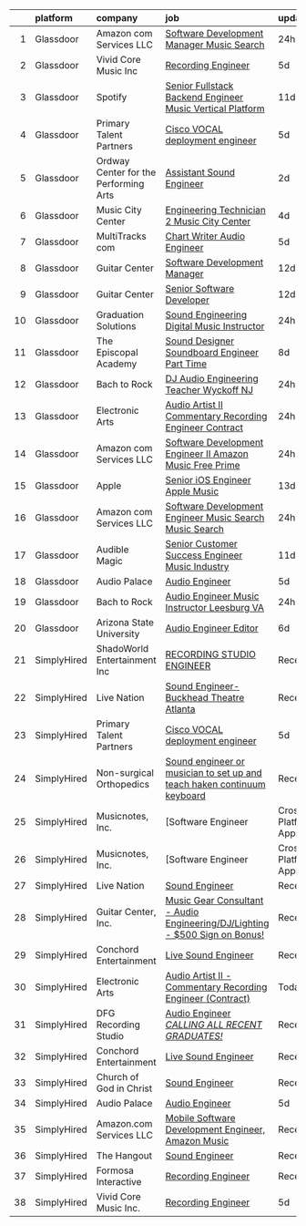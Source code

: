 

|    | platform    | company                               | job                                                                                                                                                                                                                                                                                                                                                                                                                                                                                                                                                                                                                                                                                                                                                                                                                                                                                                                                                                                                                                                                                                                                                                                                                                                                                                                                                                   | update_time   | location                            |
|---:|:------------|:--------------------------------------|:----------------------------------------------------------------------------------------------------------------------------------------------------------------------------------------------------------------------------------------------------------------------------------------------------------------------------------------------------------------------------------------------------------------------------------------------------------------------------------------------------------------------------------------------------------------------------------------------------------------------------------------------------------------------------------------------------------------------------------------------------------------------------------------------------------------------------------------------------------------------------------------------------------------------------------------------------------------------------------------------------------------------------------------------------------------------------------------------------------------------------------------------------------------------------------------------------------------------------------------------------------------------------------------------------------------------------------------------------------------------|:--------------|:------------------------------------|
|  1 | Glassdoor   | Amazon com Services LLC               | [Software Development Manager  Music Search](https://www.glassdoor.com/partner/jobListing.htm?pos=110&ao=1136043&s=58&guid=000001835ef79c69807d6673cabf0f9b&src=GD_JOB_AD&t=SR&vt=w&cs=1_62f56b24&cb=1663745629746&jobListingId=1008151741526&jrtk=3-0-1gdfff79oj4h4801-1gdfff7a7g4ek801-d000861c2e5bf60f-)                                                                                                                                                                                                                                                                                                                                                                                                                                                                                                                                                                                                                                                                                                                                                                                                                                                                                                                                                                                                                                                           | 24h           | Seattle, WA                         |
|  2 | Glassdoor   | Vivid Core Music Inc                  | [Recording Engineer](https://www.glassdoor.com/partner/jobListing.htm?pos=101&ao=1110586&s=58&guid=000001835ef79c69807d6673cabf0f9b&src=GD_JOB_AD&t=SR&vt=w&ea=1&cs=1_33a76cb3&cb=1663745629745&jobListingId=1008142257860&cpc=FD1C1DA32C38CFA7&jrtk=3-0-1gdfff79oj4h4801-1gdfff7a7g4ek801-cce2a0d466442279--6NYlbfkN0DkJZbh_dCMJjun8NuS612hyyS_QpFM9YUvOs9QU76VtdbRLYFsamJ9G3k34CI2sgGLV3oPYYU-Y0xwVqVhtUxz4H86wNxC5cAe5xdl0NHdR3Aa0VX1tFWNEb-YxEB428YuhitVHcTpQ3sJYfo0Cs1e67HevCcTmEH-7xGXCGebobpQ3QmFQGmB1gOdhT7XNFv0JtxX_2a9pWpI4jqtDwE473MFHkRSXX-JEx9bnqD_ElT8QlooBWLzLbyzuQAtPchd5rEFhg3ZfJ3kk426XkAOzNnOBuiEp25HvxjmSxnAj80zFpBtFV5ewsLqzAstWA2Ybf5b6Jq11FeXXiMfVbucJA3QxvVO8bdAvUMJfF4ePdFEvw3RmJg-BZsTkWlt3WSFKbO_IQlrUqJWQKP1OKxznSx3_tdrut9Jeie_6mxa5Ixwb4AbiD9E8SdbC3dG8WX54zQXme6iJXoD_wClGNmwxp2Rt5JfcMfY1iEW78LYRhl36tyh6hkLCEfoadhEJuY%3D)                                                                                                                                                                                                                                                                                                                                                                                                                                                                                                           | 5d            | Saint Louis, MO                     |
|  3 | Glassdoor   | Spotify                               | [Senior Fullstack Backend Engineer  Music Vertical Platform](https://www.glassdoor.com/partner/jobListing.htm?pos=107&ao=1136043&s=58&guid=000001835ef79c69807d6673cabf0f9b&src=GD_JOB_AD&t=SR&vt=w&cs=1_036b590d&cb=1663745629745&jobListingId=1008129613240&jrtk=3-0-1gdfff79oj4h4801-1gdfff7a7g4ek801-a24b3b128f6f44d4-)                                                                                                                                                                                                                                                                                                                                                                                                                                                                                                                                                                                                                                                                                                                                                                                                                                                                                                                                                                                                                                           | 11d           | New York, NY                        |
|  4 | Glassdoor   | Primary Talent Partners               | [Cisco VOCAL deployment engineer](https://www.glassdoor.com/partner/jobListing.htm?pos=103&ao=1110586&s=58&guid=000001835ef79c69807d6673cabf0f9b&src=GD_JOB_AD&t=SR&vt=w&ea=1&cs=1_7969ced1&cb=1663745629745&jobListingId=1008142326403&cpc=3BA4CE39D5B5DEF5&jrtk=3-0-1gdfff79oj4h4801-1gdfff7a7g4ek801-7d00ccaf62efed1c--6NYlbfkN0DOCvLQenlXS7fh3AEEtPwhntZQnPW7UfiJ0vyM-Z38ZvlXuLrJoooXtLfzu_VlecwdXf2-mFmTvw5qj8J58wcNbZAHqxpQ0rPpLIecZwvN76JywW45ZeN-Zmdv4P0XYW4kVG34I6kwMMlkoMzHT0e0Kc1SMd9maj013JwK54aCCnnjzMboQBdj2AAmYQjrEJ8FylzVlxvfnSXk5AanAOJFsYS5_7DxBikRPXtwbc7W1AFWO0cKh75gLWq5QaW7fu35hxIDMkSgfDUZyNeUBcay2h6XF3QARWyOkW7KRNV3DGn2QCl2vTEaiWqtykhwMwQ7Xw2yATO8_4Dn6b5mWsxM3RBmsqxTHvnX7jD58lCmA8zkHUjguAO9daxG70JflVNQzBisGFmQy-aVeteTSzoYd299jX5fo20yqPCkuJFNweMKWyAg1fvdC5qpqIiaYhed1qcpx97os_the_nUTZzjQw6P0tLOkXb6aoGDO5NnoiDbVAKp89lbrAYFF9rzPXnHChaHrt5AD35qHr3yAQ3m)                                                                                                                                                                                                                                                                                                                                                                                                                                                                            | 5d            | Remote                              |
|  5 | Glassdoor   | Ordway Center for the Performing Arts | [Assistant Sound Engineer](https://www.glassdoor.com/partner/jobListing.htm?pos=105&ao=1136043&s=58&guid=000001835ef79c69807d6673cabf0f9b&src=GD_JOB_AD&t=SR&vt=w&ea=1&cs=1_03b86855&cb=1663745629745&jobListingId=1008147271423&jrtk=3-0-1gdfff79oj4h4801-1gdfff7a7g4ek801-8cd05db7d9014b72-)                                                                                                                                                                                                                                                                                                                                                                                                                                                                                                                                                                                                                                                                                                                                                                                                                                                                                                                                                                                                                                                                        | 2d            | Saint Paul, MN                      |
|  6 | Glassdoor   | Music City Center                     | [Engineering Technician 2   Music City Center](https://www.glassdoor.com/partner/jobListing.htm?pos=114&ao=1136043&s=58&guid=000001835ef79c69807d6673cabf0f9b&src=GD_JOB_AD&t=SR&vt=w&ea=1&cs=1_bbffcab5&cb=1663745629746&jobListingId=1008144780824&jrtk=3-0-1gdfff79oj4h4801-1gdfff7a7g4ek801-9b4715f52be0fb3d-)                                                                                                                                                                                                                                                                                                                                                                                                                                                                                                                                                                                                                                                                                                                                                                                                                                                                                                                                                                                                                                                    | 4d            | Nashville, TN                       |
|  7 | Glassdoor   | MultiTracks com                       | [Chart Writer   Audio Engineer](https://www.glassdoor.com/partner/jobListing.htm?pos=108&ao=1136043&s=58&guid=000001835ef79c69807d6673cabf0f9b&src=GD_JOB_AD&t=SR&vt=w&cs=1_b932e682&cb=1663745629746&jobListingId=1008142207996&jrtk=3-0-1gdfff79oj4h4801-1gdfff7a7g4ek801-ccfc7e7d8acd7691-)                                                                                                                                                                                                                                                                                                                                                                                                                                                                                                                                                                                                                                                                                                                                                                                                                                                                                                                                                                                                                                                                        | 5d            | Cedar Park, TX                      |
|  8 | Glassdoor   | Guitar Center                         | [Software Development Manager](https://www.glassdoor.com/partner/jobListing.htm?pos=118&ao=1136043&s=58&guid=000001835ef79c69807d6673cabf0f9b&src=GD_JOB_AD&t=SR&vt=w&cs=1_e94f1c59&cb=1663745629748&jobListingId=1008126583885&jrtk=3-0-1gdfff79oj4h4801-1gdfff7a7g4ek801-090270ed63fc687b-)                                                                                                                                                                                                                                                                                                                                                                                                                                                                                                                                                                                                                                                                                                                                                                                                                                                                                                                                                                                                                                                                         | 12d           | Frederick, MD                       |
|  9 | Glassdoor   | Guitar Center                         | [Senior Software Developer](https://www.glassdoor.com/partner/jobListing.htm?pos=119&ao=1136043&s=58&guid=000001835ef79c69807d6673cabf0f9b&src=GD_JOB_AD&t=SR&vt=w&cs=1_28c42f20&cb=1663745629748&jobListingId=1008126583887&jrtk=3-0-1gdfff79oj4h4801-1gdfff7a7g4ek801-2b3b599a2892437b-)                                                                                                                                                                                                                                                                                                                                                                                                                                                                                                                                                                                                                                                                                                                                                                                                                                                                                                                                                                                                                                                                            | 12d           | Frederick, MD                       |
| 10 | Glassdoor   | Graduation Solutions                  | [Sound Engineering Digital Music Instructor](https://www.glassdoor.com/partner/jobListing.htm?pos=111&ao=1136043&s=58&guid=000001835ef79c69807d6673cabf0f9b&src=GD_JOB_AD&t=SR&vt=w&ea=1&cs=1_520bc51f&cb=1663745629746&jobListingId=1008151772475&jrtk=3-0-1gdfff79oj4h4801-1gdfff7a7g4ek801-886b04f211aafcf9-)                                                                                                                                                                                                                                                                                                                                                                                                                                                                                                                                                                                                                                                                                                                                                                                                                                                                                                                                                                                                                                                      | 24h           | Mesa, AZ                            |
| 11 | Glassdoor   | The Episcopal Academy                 | [Sound Designer  Soundboard Engineer  Part Time ](https://www.glassdoor.com/partner/jobListing.htm?pos=115&ao=1136043&s=58&guid=000001835ef79c69807d6673cabf0f9b&src=GD_JOB_AD&t=SR&vt=w&ea=1&cs=1_3e1e6fa6&cb=1663745629746&jobListingId=1008134158666&jrtk=3-0-1gdfff79oj4h4801-1gdfff7a7g4ek801-42249c09ee087c0a-)                                                                                                                                                                                                                                                                                                                                                                                                                                                                                                                                                                                                                                                                                                                                                                                                                                                                                                                                                                                                                                                 | 8d            | Newtown Square, PA                  |
| 12 | Glassdoor   | Bach to Rock                          | [DJ   Audio Engineering Teacher  Wyckoff NJ](https://www.glassdoor.com/partner/jobListing.htm?pos=120&ao=1136043&s=58&guid=000001835ef79c69807d6673cabf0f9b&src=GD_JOB_AD&t=SR&vt=w&ea=1&cs=1_f3a45fc8&cb=1663745629748&jobListingId=1008152013499&jrtk=3-0-1gdfff79oj4h4801-1gdfff7a7g4ek801-224c105a95700982-)                                                                                                                                                                                                                                                                                                                                                                                                                                                                                                                                                                                                                                                                                                                                                                                                                                                                                                                                                                                                                                                      | 24h           | Wyckoff, NJ                         |
| 13 | Glassdoor   | Electronic Arts                       | [Audio Artist II   Commentary Recording Engineer  Contract ](https://www.glassdoor.com/partner/jobListing.htm?pos=109&ao=1136043&s=58&guid=000001835ef79c69807d6673cabf0f9b&src=GD_JOB_AD&t=SR&vt=w&cs=1_8a60cac7&cb=1663745629746&jobListingId=1008151770801&jrtk=3-0-1gdfff79oj4h4801-1gdfff7a7g4ek801-015c7e198e835cb0-)                                                                                                                                                                                                                                                                                                                                                                                                                                                                                                                                                                                                                                                                                                                                                                                                                                                                                                                                                                                                                                           | 24h           | Orlando, FL                         |
| 14 | Glassdoor   | Amazon com Services LLC               | [Software Development Engineer II  Amazon Music Free Prime](https://www.glassdoor.com/partner/jobListing.htm?pos=106&ao=1136043&s=58&guid=000001835ef79c69807d6673cabf0f9b&src=GD_JOB_AD&t=SR&vt=w&cs=1_55485522&cb=1663745629745&jobListingId=1008151742328&jrtk=3-0-1gdfff79oj4h4801-1gdfff7a7g4ek801-350d272ef90f81c7-)                                                                                                                                                                                                                                                                                                                                                                                                                                                                                                                                                                                                                                                                                                                                                                                                                                                                                                                                                                                                                                            | 24h           | Culver City, CA                     |
| 15 | Glassdoor   | Apple                                 | [Senior iOS Engineer   Apple Music](https://www.glassdoor.com/partner/jobListing.htm?pos=102&ao=1110586&s=58&guid=000001835ef79c69807d6673cabf0f9b&src=GD_JOB_AD&t=SR&vt=w&cs=1_c8d3900d&cb=1663745629745&jobListingId=1008124638462&cpc=F41FEAB56D215062&jrtk=3-0-1gdfff79oj4h4801-1gdfff7a7g4ek801-b40472fcd5b77a01--6NYlbfkN0BvKrLyj5gPmtZO9T8euul8TCxuuKNOtzRJOomxnwSEodTz2Bc-sPZlC5mDe-NOaJj3uJWhcftnQ1EeXYDYOhOD57yPluTzB7iCWM8TunRiGMJPuBJBLXDP2TWVf1DPRuN5EbUfRePyfAwSkSYaw9N6mbka4b9bxgwV-hCUhwq6fNUIkUaoTKW5wPosLBL57GNNQdKZKcaQ1hYcJraussdfsJrcUuTKhtuKv82ugPVa20EgV_QHqq9wIlW02fBO5Dfb_yupEVhs8hXAGqWDTGb8GCbbqHnGAc2UphyAOr3XaGisbatCNF8uiYzujMTZiIXtd1JAjZSqLdIZ81gHzPEsmGQlvzgHgLfZhc4obqkB8KCLFL22ABsX3YkzAqm9z5nlsz1me7kmURmS7KTQX1AlTelLG_7shu1q5CpdAcoVf8kn53JkETnm7yC4xjzSJhOVfHiqE-YEl_6uvO9Fys9tilaBhYGGRJw0vfzQyPzZpPMKurZhXPEfv5Ws-8K0FLXI1veK-ZOgt5xxL05nE6uB_QOXl0osNTD3IHlFWCsJKWCbFy36p6VB2dHdufwGmz-EvgI2jC8gBjSVgVljOPwWH58szqcElRudwqFkgJESF_jePAIsmS1n2izpCdzXmtunrjJ0XAYFnnHI9RBClMymPQm3FDFYn1B5hO2xJOis9vQJb91fGbxD8JlyGVLNu-H-s6vDAYmvLrbi3CTviSZcaiKnJf469DXR0jZBgi4ubIH62wFvCbtzPA-OV4ZyHOHVVhojAxTcuM0H7DsMBDYKgyxCrnHTg8PobTsXaEJ9O-NQGK0vKOf-aLnhlp_FDnTC4tnGJ5QITSvuQO3YjB0vqeycdpm0WTiesuRR4CbjiIGIkmQjJbwrqiGDQpgWwPl1YOCysp_PVHOTWh7_e8ckzi3ppgMFfpZy4f6G3NadZ8WH4tVPLeP8DQqs09w_L55AHsNF8C420DBAvnTT11KtPjWhln9jvSs%3D) | 13d           | San Diego, CA                       |
| 16 | Glassdoor   | Amazon com Services LLC               | [Software Development Engineer   Music Search  Music Search](https://www.glassdoor.com/partner/jobListing.htm?pos=104&ao=1136043&s=58&guid=000001835ef79c69807d6673cabf0f9b&src=GD_JOB_AD&t=SR&vt=w&cs=1_1674ba37&cb=1663745629745&jobListingId=1008151741767&jrtk=3-0-1gdfff79oj4h4801-1gdfff7a7g4ek801-92c1ef3dfca4041c-)                                                                                                                                                                                                                                                                                                                                                                                                                                                                                                                                                                                                                                                                                                                                                                                                                                                                                                                                                                                                                                           | 24h           | San Francisco, CA                   |
| 17 | Glassdoor   | Audible Magic                         | [Senior Customer Success Engineer   Music Industry](https://www.glassdoor.com/partner/jobListing.htm?pos=117&ao=1136043&s=58&guid=000001835ef79c69807d6673cabf0f9b&src=GD_JOB_AD&t=SR&vt=w&ea=1&cs=1_7b01fb47&cb=1663745629748&jobListingId=1008130465709&jrtk=3-0-1gdfff79oj4h4801-1gdfff7a7g4ek801-d82875c7ce777cf8-)                                                                                                                                                                                                                                                                                                                                                                                                                                                                                                                                                                                                                                                                                                                                                                                                                                                                                                                                                                                                                                               | 11d           | Los Gatos, CA                       |
| 18 | Glassdoor   | Audio Palace                          | [Audio Engineer](https://www.glassdoor.com/partner/jobListing.htm?pos=112&ao=1136043&s=58&guid=000001835ef79c69807d6673cabf0f9b&src=GD_JOB_AD&t=SR&vt=w&ea=1&cs=1_54ba05ba&cb=1663745629746&jobListingId=1008142812191&jrtk=3-0-1gdfff79oj4h4801-1gdfff7a7g4ek801-1eaa16ddf4411fa3-)                                                                                                                                                                                                                                                                                                                                                                                                                                                                                                                                                                                                                                                                                                                                                                                                                                                                                                                                                                                                                                                                                  | 5d            | Virginia Beach, VA                  |
| 19 | Glassdoor   | Bach to Rock                          | [Audio Engineer Music Instructor   Leesburg  VA](https://www.glassdoor.com/partner/jobListing.htm?pos=116&ao=1136043&s=58&guid=000001835ef79c69807d6673cabf0f9b&src=GD_JOB_AD&t=SR&vt=w&ea=1&cs=1_d21c9f16&cb=1663745629746&jobListingId=1008152013073&jrtk=3-0-1gdfff79oj4h4801-1gdfff7a7g4ek801-8e82a1ddb6f8903e-)                                                                                                                                                                                                                                                                                                                                                                                                                                                                                                                                                                                                                                                                                                                                                                                                                                                                                                                                                                                                                                                  | 24h           | Leesburg, VA                        |
| 20 | Glassdoor   | Arizona State University              | [Audio Engineer Editor](https://www.glassdoor.com/partner/jobListing.htm?pos=113&ao=1136043&s=58&guid=000001835ef79c69807d6673cabf0f9b&src=GD_JOB_AD&t=SR&vt=w&cs=1_6fc8ab22&cb=1663745629746&jobListingId=1008140425327&jrtk=3-0-1gdfff79oj4h4801-1gdfff7a7g4ek801-89bab4b42d4210d4-)                                                                                                                                                                                                                                                                                                                                                                                                                                                                                                                                                                                                                                                                                                                                                                                                                                                                                                                                                                                                                                                                                | 6d            | Phoenix, AZ                         |
| 21 | SimplyHired | ShadoWorld Entertainment Inc          | [RECORDING STUDIO ENGINEER](https://www.simplyhired.com/job/GwCuzAE1Z75JKGOc64ylj3GPMzBTziX1HpRLOs1Ry1SWuirAjqBXVA?q=music+engineer)                                                                                                                                                                                                                                                                                                                                                                                                                                                                                                                                                                                                                                                                                                                                                                                                                                                                                                                                                                                                                                                                                                                                                                                                                                  | Recently      | Los Angeles, CA                     |
| 22 | SimplyHired | Live Nation                           | [Sound Engineer-Buckhead Theatre Atlanta](https://www.simplyhired.com/job/CS_P1LrQEVWhUzfOy9HGh8tKdpV6HYhrpLJTOl-mNWdUzrFJGN3YUA?q=music+engineer)                                                                                                                                                                                                                                                                                                                                                                                                                                                                                                                                                                                                                                                                                                                                                                                                                                                                                                                                                                                                                                                                                                                                                                                                                    | Recently      | Atlanta, GA                         |
| 23 | SimplyHired | Primary Talent Partners               | [Cisco VOCAL deployment engineer](https://www.simplyhired.com/job/0rDjE0CCKbhFGZXJHiS_xQP1P-3tbPR2ePqgzRoJL-UXm89Dr0z4ZQ?q=music+engineer)                                                                                                                                                                                                                                                                                                                                                                                                                                                                                                                                                                                                                                                                                                                                                                                                                                                                                                                                                                                                                                                                                                                                                                                                                            | 5d            | Remote                              |
| 24 | SimplyHired | Non-surgical Orthopedics              | [Sound engineer or musician to set up and teach haken continuum keyboard](https://www.simplyhired.com/job/7y5RxfWgvBhvD5ARANj7xR1wS24g3fPvxpYIHCnLHOc6p5-BJXdA0g?q=music+engineer)                                                                                                                                                                                                                                                                                                                                                                                                                                                                                                                                                                                                                                                                                                                                                                                                                                                                                                                                                                                                                                                                                                                                                                                    | Recently      | Hicksville, NY                      |
| 25 | SimplyHired | Musicnotes, Inc.                      | [Software Engineer | Cross-Platform Apps | Music Industry](https://www.simplyhired.com/job/k8E4fg8SWWqgvPsk4kBA2CqJDhhUZAmYysUfvRGHibz7cVQEY9wzyw?q=music+engineer)                                                                                                                                                                                                                                                                                                                                                                                                                                                                                                                                                                                                                                                                                                                                                                                                                                                                                                                                                                                                                                                                                                                                                                                                   | Recently      | Remote                              |
| 26 | SimplyHired | Musicnotes, Inc.                      | [Software Engineer | Cross-Platform Apps | Music Industry](https://www.simplyhired.com/job/k8E4fg8SWWqgvPsk4kBA2CqJDhhUZAmYysUfvRGHibz7cVQEY9wzyw?q=music+engineer)                                                                                                                                                                                                                                                                                                                                                                                                                                                                                                                                                                                                                                                                                                                                                                                                                                                                                                                                                                                                                                                                                                                                                                                                   | Recently      | Remote                              |
| 27 | SimplyHired | Live Nation                           | [Sound Engineer](https://www.simplyhired.com/job/bbw4x89oPMtkrBctyDheYqQZ0L-XhCo4vFHHd3Shy7reZt1WcADa7Q?q=music+engineer)                                                                                                                                                                                                                                                                                                                                                                                                                                                                                                                                                                                                                                                                                                                                                                                                                                                                                                                                                                                                                                                                                                                                                                                                                                             | Recently      | North Myrtle Beach, SC +3 locations |
| 28 | SimplyHired | Guitar Center, Inc.                   | [Music Gear Consultant - Audio Engineering/DJ/Lighting - $500 Sign on Bonus!](https://www.simplyhired.com/job/A1q2-hoFBf33n2hzvrtqJdUCpA-f5UgA83I6sNug1CkHmCGdLFdqzA?q=music+engineer)                                                                                                                                                                                                                                                                                                                                                                                                                                                                                                                                                                                                                                                                                                                                                                                                                                                                                                                                                                                                                                                                                                                                                                                | Recently      | Nashville, TN                       |
| 29 | SimplyHired | Conchord Entertainment                | [Live Sound Engineer](https://www.simplyhired.com/job/UEA40oo_tuyiPqvpC2XRNDDUAd6VWYQaSSZopTq90hge9e7ynS5vdw?q=music+engineer)                                                                                                                                                                                                                                                                                                                                                                                                                                                                                                                                                                                                                                                                                                                                                                                                                                                                                                                                                                                                                                                                                                                                                                                                                                        | Recently      | Boston, MA                          |
| 30 | SimplyHired | Electronic Arts                       | [Audio Artist II - Commentary Recording Engineer (Contract)](https://www.simplyhired.com/job/IiscYUpGC_NL4DSY3dGDS6JkJcby0DRLjn3DCTwGXI75E5ShpVvKAw?q=music+engineer)                                                                                                                                                                                                                                                                                                                                                                                                                                                                                                                                                                                                                                                                                                                                                                                                                                                                                                                                                                                                                                                                                                                                                                                                 | Today         | Orlando, FL                         |
| 31 | SimplyHired | DFG Recording Studio                  | [Audio Engineer *CALLING ALL RECENT GRADUATES!*](https://www.simplyhired.com/job/PiqGQxWLw6vUGDkTZbSgkQCJkK2Cpy_eGD64oksENeGPAesJ5YsuSA?q=music+engineer)                                                                                                                                                                                                                                                                                                                                                                                                                                                                                                                                                                                                                                                                                                                                                                                                                                                                                                                                                                                                                                                                                                                                                                                                             | Recently      | Orange, NJ                          |
| 32 | SimplyHired | Conchord Entertainment                | [Live Sound Engineer](https://www.simplyhired.com/job/UEA40oo_tuyiPqvpC2XRNDDUAd6VWYQaSSZopTq90hge9e7ynS5vdw?q=music+engineer)                                                                                                                                                                                                                                                                                                                                                                                                                                                                                                                                                                                                                                                                                                                                                                                                                                                                                                                                                                                                                                                                                                                                                                                                                                        | Recently      | Boston, MA                          |
| 33 | SimplyHired | Church of God in Christ               | [Sound Engineer](https://www.simplyhired.com/job/SxqeH3vtAzx6bLsEV5-UcamWgOYCKHlkHRGty2wAtYcSoBs1UYL9_g?q=music+engineer)                                                                                                                                                                                                                                                                                                                                                                                                                                                                                                                                                                                                                                                                                                                                                                                                                                                                                                                                                                                                                                                                                                                                                                                                                                             | Recently      | Detroit, MI                         |
| 34 | SimplyHired | Audio Palace                          | [Audio Engineer](https://www.simplyhired.com/job/oIO3roFD7IPllgRg0qBQ4OlG0C-4zYakjRtHphirPJov_Ln5RvTpbA?q=music+engineer)                                                                                                                                                                                                                                                                                                                                                                                                                                                                                                                                                                                                                                                                                                                                                                                                                                                                                                                                                                                                                                                                                                                                                                                                                                             | 5d            | Virginia Beach, VA                  |
| 35 | SimplyHired | Amazon.com Services LLC               | [Mobile Software Development Engineer, Amazon Music](https://www.simplyhired.com/job/qpZ7cPNrZcyH3y7ATHRbNq2zJe1qRN6fP1y5rWh5cHJ7dL64YkvgZw?q=music+engineer)                                                                                                                                                                                                                                                                                                                                                                                                                                                                                                                                                                                                                                                                                                                                                                                                                                                                                                                                                                                                                                                                                                                                                                                                         | Recently      | Remote +3 locations                 |
| 36 | SimplyHired | The Hangout                           | [Sound Engineer](https://www.simplyhired.com/job/pPtma4KfpJL8yv0IV160PCctZ7zJieTNPnwDrISJ5-REzhgDQyRTVw?q=music+engineer)                                                                                                                                                                                                                                                                                                                                                                                                                                                                                                                                                                                                                                                                                                                                                                                                                                                                                                                                                                                                                                                                                                                                                                                                                                             | Recently      | Myrtle Beach, SC                    |
| 37 | SimplyHired | Formosa Interactive                   | [Recording Engineer](https://www.simplyhired.com/job/29sDM0Sr9JlQYH7solN3F74VDbJwVqpkxGxp49jc-twKzjzyunLXRQ?q=music+engineer)                                                                                                                                                                                                                                                                                                                                                                                                                                                                                                                                                                                                                                                                                                                                                                                                                                                                                                                                                                                                                                                                                                                                                                                                                                         | Recently      | Los Angeles, CA                     |
| 38 | SimplyHired | Vivid Core Music Inc.                 | [Recording Engineer](https://www.simplyhired.com/job/tBKAbYf-RGnH7uPsOnaBGPWj0-TCICe_evf7DjRKj_4B6Pe6As-y8A?q=music+engineer)                                                                                                                                                                                                                                                                                                                                                                                                                                                                                                                                                                                                                                                                                                                                                                                                                                                                                                                                                                                                                                                                                                                                                                                                                                         | 5d            | St. Louis, MO                       |